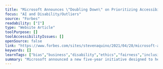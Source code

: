 ```yaml
---
title: "Microsoft Announces \"Doubling Down\" on Prioritizing Accessibility and Narrowing the Disability Gap"
focus: "AI and Disability/Outliers"
source: "Forbes"
readability: ["I"]
type: "Website Article"
toolPurpose: []
toolAccessibilityIssues: []
openSource: false
link: "https://www.forbes.com/sites/stevenaquino/2021/04/28/microsoft-announces-doubling-down-on-prioritizing-accessibility-and-narrowing-the-disability-gap/"
keywords: []
learnTags: ["bias","business","disability","ethics","fairness","inclusivePractice"]
summary: "Microsoft announced a new five-year initiative designed to help bridge the \"disability divide.\" The program will focus on accessibility technology, talent development and inclusive workspaces. "
---
```


